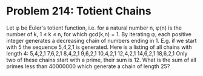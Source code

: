 # Problem 214: Totient Chains
Let φ be Euler's totient function, i.e. for a natural number n, φ(n) is
the number of k, 1 ≤ k ≤ n, for which gcd(k,n) = 1. By iterating φ, each
positive integer generates a decreasing chain of numbers ending in 1.
E.g. if we start with 5 the sequence 5,4,2,1 is generated. Here is a
listing of all chains with length 4: 5,4,2,1 7,6,2,1 8,4,2,1 9,6,2,1
10,4,2,1 12,4,2,1 14,6,2,1 18,6,2,1 Only two of these chains start with
a prime, their sum is 12. What is the sum of all primes less than
40000000 which generate a chain of length 25?
